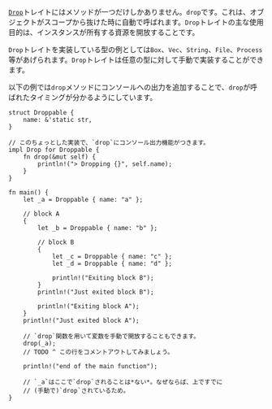 <!-- The [`Drop`][Drop] trait only has one method: `drop`, which is called automatically
when an object goes out of scope. The main use of the `Drop` trait is to free the
resources that the implementor instance owns. -->
[`Drop`][Drop]トレイトにはメソッドが一つだけしかありません。`drop`です。これは、オブジェクトがスコープから抜けた時に自動で呼ばれます。`Drop`トレイトの主な使用目的は、インスタンスが所有する資源を開放することです。


<!-- `Box`, `Vec`, `String`, `File`, and `Process` are some examples of types that
implement the `Drop` trait to free resources. The `Drop` trait can also be
manually implemented for any custom data type. -->
`Drop`トレイトを実装している型の例としては`Box`、`Vec`、`String`、`File`、`Process`等があげられます。`Drop`トレイトは任意の型に対して手動で実装することができます。

<!-- The following example adds a print to console to the `drop` function to announce
when it is called. -->
以下の例では`drop`メソッドにコンソールへの出力を追加することで、`drop`が呼ばれたタイミングが分かるようにしています。

``` rust,editable
struct Droppable {
    name: &'static str,
}

// このちょっとした実装で、`drop`にコンソール出力機能がつきます。
impl Drop for Droppable {
    fn drop(&mut self) {
        println!("> Dropping {}", self.name);
    }
}

fn main() {
    let _a = Droppable { name: "a" };

    // block A
    {
        let _b = Droppable { name: "b" };

        // block B
        {
            let _c = Droppable { name: "c" };
            let _d = Droppable { name: "d" };

            println!("Exiting block B");
        }
        println!("Just exited block B");

        println!("Exiting block A");
    }
    println!("Just exited block A");

    // `drop`関数を用いて変数を手動で開放することもできます。
    drop(_a);
    // TODO ^ この行をコメントアウトしてみましょう。

    println!("end of the main function");

    // `_a`はここで`drop`されることは*ない*。なぜならば、上ですでに
    // (手動で)`drop`されているため。
}

```

[Drop]: https://doc.rust-lang.org/std/ops/trait.Drop.html
